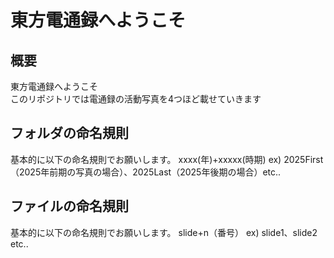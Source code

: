 # 東方電通録へようこそ

## 概要

東方電通録へようこそ<br>
このリポジトリでは電通録の活動写真を4つほど載せていきます<br>

## フォルダの命名規則

基本的に以下の命名規則でお願いします。
xxxx(年)+xxxxx(時期)
ex) 2025First（2025年前期の写真の場合）、2025Last（2025年後期の場合）etc..

## ファイルの命名規則

基本的に以下の命名規則でお願いします。
slide+n（番号）
ex) slide1、slide2 etc..
